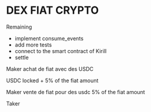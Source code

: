 # DEX FIAT CRYPTO

Remaining
- implement consume_events
- add more tests
- connect to the smart contract of Kirill
- settle


Maker
achat de fiat avec des USDC

USDC locked + 5% of the fiat amount

Maker
vente de fiat pour des usdc
5% of the fiat amount


Taker


